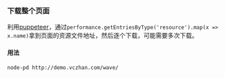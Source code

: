 ### 下载整个页面
利用[puppeteer](https://github.com/GoogleChrome/puppeteer)，通过`performance.getEntriesByType('resource').map(x => x.name)`拿到页面的资源文件地址，然后逐个下载，可能需要多次下载。

#### 用法
```
node-pd http://demo.vczhan.com/wave/
```
